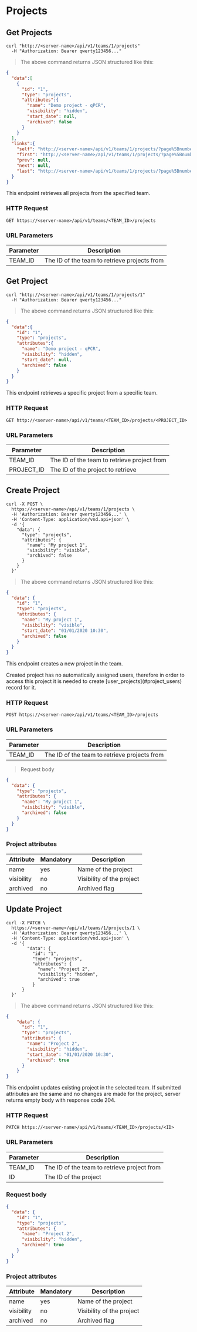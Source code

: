 # Projects

## Get Projects

```shell
curl "http://<server-name>/api/v1/teams/1/projects"
  -H "Authorization: Bearer qwerty123456..."
```
> The above command returns JSON structured like this:

```json
{
  "data":[
    {
      "id": "1",
      "type": "projects",
      "attributes":{
        "name": "Demo project - qPCR",
        "visibility": "hidden",
        "start_date": null,
        "archived": false
      }
    }
  ],
  "links":{
    "self": "http://<server-name>/api/v1/teams/1/projects/?page%5Bnumber%5D=1&page%5Bsize%5D=10",
    "first": "http://<server-name>/api/v1/teams/1/projects/?page%5Bnumber%5D=1&page%5Bsize%5D=10",
    "prev": null,
    "next": null,
    "last": "http://<server-name>/api/v1/teams/1/projects/?page%5Bnumber%5D=1&page%5Bsize%5D=10"
  }
}

```

This endpoint retrieves all projects from the specified team.

### HTTP Request

`GET https://<server-name>/api/v1/teams/<TEAM_ID>/projects`

### URL Parameters

Parameter | Description
--------- | -----------
TEAM_ID | The ID of the team to retrieve projects from

## Get Project

```shell
curl "http://<server-name>/api/v1/teams/1/projects/1"
  -H "Authorization: Bearer qwerty123456..."
```

> The above command returns JSON structured like this:

```json
{
  "data":{
    "id": "1",
    "type": "projects",
    "attributes":{
      "name": "Demo project - qPCR",
      "visibility": "hidden",
      "start_date": null,
      "archived": false
    }
  }
}
```

This endpoint retrieves a specific project from a specific team.

### HTTP Request

`GET http://<server-name>/api/v1/teams/<TEAM_ID>/projects/<PROJECT_ID>`

### URL Parameters

Parameter | Description
--------- | -----------
TEAM_ID | The ID of the team to retrieve project from
PROJECT_ID | The ID of the project to retrieve

## Create Project

```shell
curl -X POST \
  https://<server-name>/api/v1/teams/1/projects \
  -H 'Authorization: Bearer qwerty123456...' \
  -H 'Content-Type: application/vnd.api+json' \
  -d '{
    "data": {
      "type": "projects",
      "attributes": {
        "name": "My project 1",
        "visibility": "visible",
        "archived": false
      }
    }
  }'
```

> The above command returns JSON structured like this:

```json
{
  "data": {
    "id": "1",
    "type": "projects",
    "attributes": {
      "name": "My project 1",
      "visibility": "visible",
      "start_date": "01/01/2020 10:30",
      "archived": false
    }
  }
}

```

This endpoint creates a new project in the team.

<aside class="notice">
  Created project has no automatically assigned users, therefore in order to access this project it is needed to create [user_projects](#project_users) record for it.
</aside>

### HTTP Request

`POST https://<server-name>/api/v1/teams/<TEAM_ID>/projects`

### URL Parameters

Parameter     | Description
------------- | -----------
TEAM_ID       | The ID of the team to retrieve projects from

> Request body

```json
{
  "data": {
    "type": "projects",
    "attributes": {
      "name": "My project 1",
      "visibility": "visible",
      "archived": false
    }
  }
}
```

### Project attributes

Attribute   | Mandatory | Description
----------- | --------- | -----------
name        | yes       | Name of the project
visibility  | no        | Visibility of the project
archived    | no        | Archived flag

## Update Project

```shell
curl -X PATCH \
  https://<server-name>/api/v1/teams/1/projects/1 \
  -H 'Authorization: Bearer qwerty123456...' \
  -H 'Content-Type: application/vnd.api+json' \
  -d '{
        "data": {
          "id": "1",
          "type": "projects",
          "attributes": {
            "name": "Project 2",
            "visibility": "hidden",
            "archived": true
          }
      }
  }'
```

> The above command returns JSON structured like this:

```json
{
    "data": {
      "id": "1",
      "type": "projects",
      "attributes": {
        "name": "Project 2",
        "visibility": "hidden",
        "start_date": "01/01/2020 10:30",
        "archived": true
      }
    }
}
```

This endpoint updates existing project in the selected team.
If submitted attributes are the same and no changes are made for the project, server returns empty body with response code 204.

### HTTP Request

`PATCH https://<server-name>/api/v1/teams/<TEAM_ID>/projects/<ID>`

### URL Parameters

Parameter       | Description
--------------- | -----------
TEAM_ID         | The ID of the team to retrieve project from
ID              | The ID of the project

### Request body

```json
{
  "data": {
    "id": "1",
    "type": "projects",
    "attributes": {
      "name": "Project 2",
      "visibility": "hidden",
      "archived": true
    }
  }
}
```

### Project attributes

Attribute   | Mandatory | Description
----------- | --------- | -----------
name        | yes       | Name of the project
visibility  | no        | Visibility of the project
archived    | no        | Archived flag
